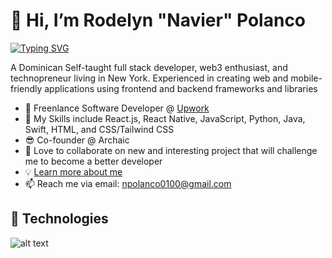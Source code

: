 # 👋 Hi, I’m Rodelyn "Navier" Polanco
 [![Typing SVG](https://readme-typing-svg.demolab.com/?lines=Self-taught+Software+Developer;Techpreneur;Web3+Enthusiast)](https://git.io/typing-svg)
 
 A Dominican Self-taught full stack developer, web3 enthusiast, and technopreneur living in New York. Experienced in creating web and mobile-friendly applications using frontend and backend frameworks and libraries
 
- 💼 Freenlance Software Developer @ [Upwork](https://www.upwork.com/freelancers/~017788f0715214ee96)
- 🌱 My Skills include React.js, React Native, JavaScript, Python, Java, Swift, HTML, and CSS/Tailwind CSS
- 😎 Co-founder @ Archaic  
- 🎯 Love to collaborate on new and interesting project that will challenge me to become a better developer
- 💡 [Learn more about me](https://my-portfolio-eight-eosin.vercel.app/)
- 📫 Reach me via email: npolanco0100@gmail.com
## 🔧 Technologies 
![alt text](https://camo.githubusercontent.com/542fa9616cac97c2743d57791e24ac03c60205c78b176b85452989d0ed096112/68747470733a2f2f736b696c6c69636f6e732e6465762f69636f6e733f693d68746d6c2c6373732c736173732c6a732c74732c7068702c776f726470726573732c6e6f64656a732c7675652c72656163742c6d6f6e676f64622c6d7973716c2c70792c76696d2c646f636b65722c6b756265726e657465732c6d642c6769742c6669676d612c626173682c636c6f7564666c6172652c6a71756572792c6e67696e782c7673636f6465267468656d653d6c69676874)
<!---
Navip10/Navip10 is a ✨ special ✨ repository because its `README.md` (this file) appears on your GitHub profile.
You can click the Preview link to take a look at your changes.
--->
